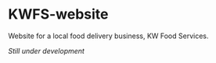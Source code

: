 # KWFS-website

Website for a local food delivery business, KW Food Services.

*Still under development*
